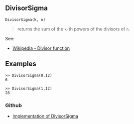 ## DivisorSigma

```
DivisorSigma(k, n)
```

>  returns the sum of the `k`-th powers of the divisors of `n`.

See:  
* [Wikipedia - Divisor function](https://en.wikipedia.org/wiki/Divisor_function)

## Examples

```
>> DivisorSigma(0,12)
6

>> DivisorSigma(1,12)
28
```

### Github

* [Implementation of DivisorSigma](https://github.com/axkr/symja_android_library/blob/master/symja_android_library/matheclipse-core/src/main/java/org/matheclipse/core/builtin/NumberTheory.java#L1637) 
